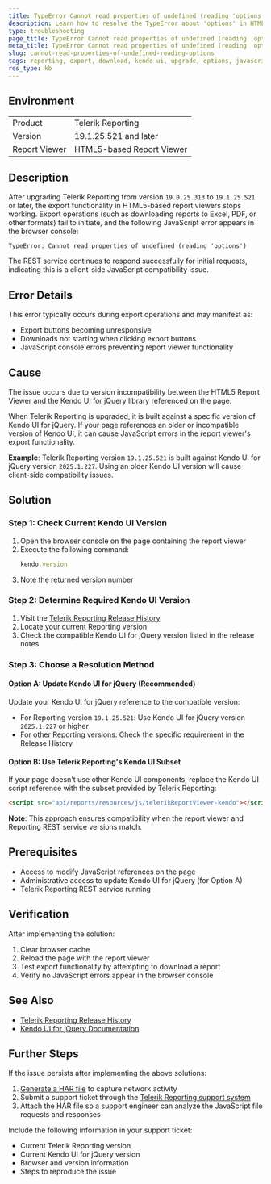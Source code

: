 ```yaml
---
title: TypeError Cannot read properties of undefined (reading 'options') in HTML5-based report viewers
description: Learn how to resolve the TypeError about 'options' in HTML5-based report viewers after upgrading Telerik Reporting.
type: troubleshooting
page_title: TypeError Cannot read properties of undefined (reading 'options') in HTML5-based report viewers
meta_title: TypeError Cannot read properties of undefined (reading 'options') in HTML5-based report viewers
slug: cannot-read-properties-of-undefined-reading-options
tags: reporting, export, download, kendo ui, upgrade, options, javascript, html5
res_type: kb
---
```


## Environment

<table>
<tbody>
<tr>
<td> Product </td>
<td> Telerik Reporting </td>
</tr>
<tr>
<td> Version </td>
<td> 19.1.25.521 and later </td>
</tr>
<tr>
<td> Report Viewer </td>
<td> HTML5-based Report Viewer </td>
</tr>
</tbody>
</table>

## Description

After upgrading Telerik Reporting from version `19.0.25.313` to `19.1.25.521` or later, the export functionality in HTML5-based report viewers stops working. Export operations (such as downloading reports to Excel, PDF, or other formats) fail to initiate, and the following JavaScript error appears in the browser console:

```
TypeError: Cannot read properties of undefined (reading 'options')
```

The REST service continues to respond successfully for initial requests, indicating this is a client-side JavaScript compatibility issue.

## Error Details

This error typically occurs during export operations and may manifest as:
- Export buttons becoming unresponsive
- Downloads not starting when clicking export buttons
- JavaScript console errors preventing report viewer functionality

## Cause

The issue occurs due to version incompatibility between the HTML5 Report Viewer and the Kendo UI for jQuery library referenced on the page. 

When Telerik Reporting is upgraded, it is built against a specific version of Kendo UI for jQuery. If your page references an older or incompatible version of Kendo UI, it can cause JavaScript errors in the report viewer's export functionality.

**Example**: Telerik Reporting version `19.1.25.521` is built against Kendo UI for jQuery version `2025.1.227`. Using an older Kendo UI version will cause client-side compatibility issues.

## Solution

### Step 1: Check Current Kendo UI Version

1. Open the browser console on the page containing the report viewer
2. Execute the following command:
   ```javascript
   kendo.version
   ```
3. Note the returned version number

### Step 2: Determine Required Kendo UI Version

1. Visit the [Telerik Reporting Release History](https://www.telerik.com/support/whats-new/reporting/release-history)
2. Locate your current Reporting version
3. Check the compatible Kendo UI for jQuery version listed in the release notes

### Step 3: Choose a Resolution Method

#### Option A: Update Kendo UI for jQuery (Recommended)

Update your Kendo UI for jQuery reference to the compatible version:

- For Reporting version `19.1.25.521`: Use Kendo UI for jQuery version `2025.1.227` or higher
- For other Reporting versions: Check the specific requirement in the Release History

#### Option B: Use Telerik Reporting's Kendo UI Subset

If your page doesn't use other Kendo UI components, replace the Kendo UI script reference with the subset provided by Telerik Reporting:

```html
<script src="api/reports/resources/js/telerikReportViewer-kendo"></script>
```

**Note**: This approach ensures compatibility when the report viewer and Reporting REST service versions match.

## Prerequisites

- Access to modify JavaScript references on the page
- Administrative access to update Kendo UI for jQuery (for Option A)
- Telerik Reporting REST service running

## Verification

After implementing the solution:

1. Clear browser cache
2. Reload the page with the report viewer
3. Test export functionality by attempting to download a report
4. Verify no JavaScript errors appear in the browser console

## See Also

- [Telerik Reporting Release History](https://www.telerik.com/support/whats-new/reporting/release-history)
- [Kendo UI for jQuery Documentation](https://www.telerik.com/kendo-jquery-ui)

## Further Steps

If the issue persists after implementing the above solutions:

1. [Generate a HAR file](https://support.google.com/admanager/answer/10358597?hl=en#capture-your-http-network-session) to capture network activity
2. Submit a support ticket through the [Telerik Reporting support system](https://www.telerik.com/account/support-center/contact-us/technical-support)
3. Attach the HAR file so a support engineer can analyze the JavaScript file requests and responses

Include the following information in your support ticket:
- Current Telerik Reporting version
- Current Kendo UI for jQuery version
- Browser and version information
- Steps to reproduce the issue
